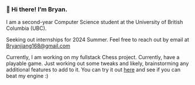 ### 👋 Hi there! I’m Bryan. 

I am a second-year Computer Science student at the University of British Columbia (UBC).

Seeking out internships for 2024 Summer. Feel free to reach out by email at <Bryanjiang168@gmail.com>

Currently, I am working on my fullstack Chess project. Currently, have a playable game. Just working out some tweaks and likely, brainstorming 
any additional features to add to it. You can try it out [here](https://chess-c486876bf51a.herokuapp.com/) and see if you can beat my engine :)
